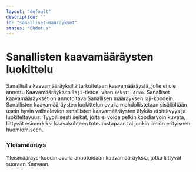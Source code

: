 ```yaml
---
layout: "default"
description: ""
id: "sanalliset-maaraykset"
status: "Ehdotus"
---
```

# Sanallisten kaavamääräysten luokittelu

Sanallisilla kaavamääräyksillä tarkoitetaan kaavamääräystä, jolle ei ole annettu Kaavamääräyksen ```laji```-tietoa, vaan ```Teksti Arvo```.
Sanalliset kaavamääräykset on annotoitava Sanallisen määräyksen laji-koodein. Sanallisten kaavamääräysten luokittelun avulla mahdollistetaan sisällöltään usein hyvin vaihtelevien sanallisten kaavamääräysten älykäs etsittävyys ja luokiteltavuus. Tyypillisesti seikat, joita ei voida pelkin koodiarvoin kuvata, liittyvät esimerkiksi kaavakohteen toteutustapaan tai jonkin ilmiön erityiseen huomiomiseen.

### Yleismääräys

Yleismääräys-koodin avulla annotoidaan kaavamääräyksiä, jotka liittyvät suoraan Kaavaan.
